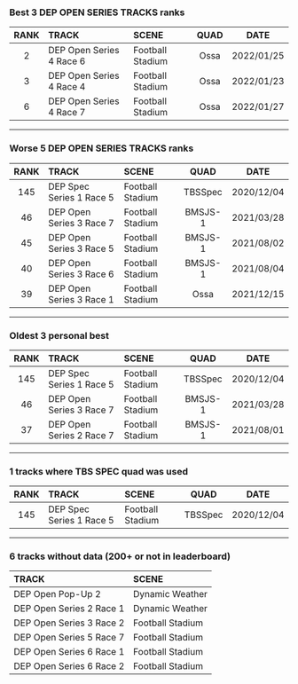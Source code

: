 ### Best 3 DEP OPEN SERIES TRACKS ranks
|RANK|TRACK|SCENE|QUAD|DATE|
|:---:|:---|:---|:---:|:---:|
|2|DEP Open Series 4 Race 6|Football Stadium|Ossa|2022/01/25|
|3|DEP Open Series 4 Race 4|Football Stadium|Ossa|2022/01/23|
|6|DEP Open Series 4 Race 7|Football Stadium|Ossa|2022/01/27|
---
### Worse 5 DEP OPEN SERIES TRACKS ranks
|RANK|TRACK|SCENE|QUAD|DATE|
|:---:|:---|:---|:---:|:---:|
|145|DEP Spec Series 1 Race 5|Football Stadium|TBSSpec|2020/12/04|
|46|DEP Open Series 3 Race 7|Football Stadium|BMSJS-1|2021/03/28|
|45|DEP Open Series 3 Race 5|Football Stadium|BMSJS-1|2021/08/02|
|40|DEP Open Series 3 Race 6|Football Stadium|BMSJS-1|2021/08/04|
|39|DEP Open Series 3 Race 1|Football Stadium|Ossa|2021/12/15|
---
### Oldest 3 personal best
|RANK|TRACK|SCENE|QUAD|DATE|
|:---:|:---|:---|:---:|:---:|
|145|DEP Spec Series 1 Race 5|Football Stadium|TBSSpec|2020/12/04|
|46|DEP Open Series 3 Race 7|Football Stadium|BMSJS-1|2021/03/28|
|37|DEP Open Series 2 Race 7|Football Stadium|BMSJS-1|2021/08/01|
---
### 1 tracks where TBS SPEC quad was used
|RANK|TRACK|SCENE|QUAD|DATE|
|:---:|:---|:---|:---:|:---:|
|145|DEP Spec Series 1 Race 5|Football Stadium|TBSSpec|2020/12/04|
---
### 6 tracks without data (200+ or not in leaderboard)
|TRACK|SCENE|
|:---|:---|
|DEP Open Pop-Up 2|Dynamic Weather|
|DEP Open Series 2 Race 1|Dynamic Weather|
|DEP Open Series 3 Race 2|Football Stadium|
|DEP Open Series 5 Race 7|Football Stadium|
|DEP Open Series 6 Race 1|Football Stadium|
|DEP Open Series 6 Race 2|Football Stadium|
